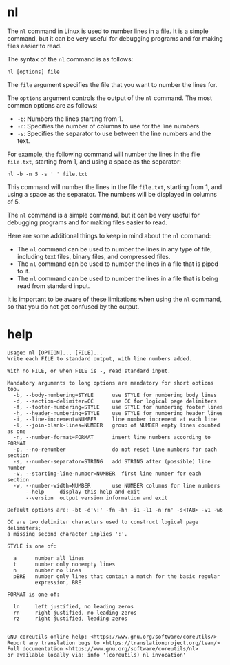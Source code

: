 # nl

The `nl` command in Linux is used to number lines in a file. It is a simple command, but it can be very useful for debugging programs and for making files easier to read.

The syntax of the `nl` command is as follows:

```
nl [options] file
```

The `file` argument specifies the file that you want to number the lines for.

The `options` argument controls the output of the `nl` command. The most common options are as follows:

* `-b`: Numbers the lines starting from 1.
* `-n`: Specifies the number of columns to use for the line numbers.
* `-s`: Specifies the separator to use between the line numbers and the text.

For example, the following command will number the lines in the file `file.txt`, starting from 1, and using a space as the separator:

```
nl -b -n 5 -s ' ' file.txt
```

This command will number the lines in the file `file.txt`, starting from 1, and using a space as the separator. The numbers will be displayed in columns of 5.

The `nl` command is a simple command, but it can be very useful for debugging programs and for making files easier to read.

Here are some additional things to keep in mind about the `nl` command:

* The `nl` command can be used to number the lines in any type of file, including text files, binary files, and compressed files.
* The `nl` command can be used to number the lines in a file that is piped to it.
* The `nl` command can be used to number the lines in a file that is being read from standard input.

It is important to be aware of these limitations when using the `nl` command, so that you do not get confused by the output.


# help

```
Usage: nl [OPTION]... [FILE]...
Write each FILE to standard output, with line numbers added.

With no FILE, or when FILE is -, read standard input.

Mandatory arguments to long options are mandatory for short options too.
  -b, --body-numbering=STYLE      use STYLE for numbering body lines
  -d, --section-delimiter=CC      use CC for logical page delimiters
  -f, --footer-numbering=STYLE    use STYLE for numbering footer lines
  -h, --header-numbering=STYLE    use STYLE for numbering header lines
  -i, --line-increment=NUMBER     line number increment at each line
  -l, --join-blank-lines=NUMBER   group of NUMBER empty lines counted as one
  -n, --number-format=FORMAT      insert line numbers according to FORMAT
  -p, --no-renumber               do not reset line numbers for each section
  -s, --number-separator=STRING   add STRING after (possible) line number
  -v, --starting-line-number=NUMBER  first line number for each section
  -w, --number-width=NUMBER       use NUMBER columns for line numbers
      --help     display this help and exit
      --version  output version information and exit

Default options are: -bt -d'\:' -fn -hn -i1 -l1 -n'rn' -s<TAB> -v1 -w6

CC are two delimiter characters used to construct logical page delimiters;
a missing second character implies ':'.

STYLE is one of:

  a      number all lines
  t      number only nonempty lines
  n      number no lines
  pBRE   number only lines that contain a match for the basic regular
         expression, BRE

FORMAT is one of:

  ln     left justified, no leading zeros
  rn     right justified, no leading zeros
  rz     right justified, leading zeros


GNU coreutils online help: <https://www.gnu.org/software/coreutils/>
Report any translation bugs to <https://translationproject.org/team/>
Full documentation <https://www.gnu.org/software/coreutils/nl>
or available locally via: info '(coreutils) nl invocation'
```

